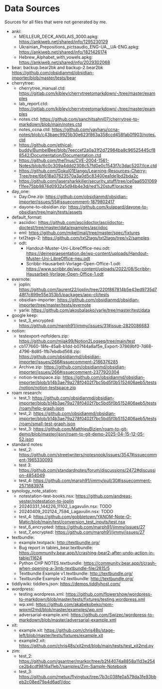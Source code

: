 # Data Sources

Sources for all files that were not generated by me.

- anki:
  - MEILLEUR_DECK_ANGLAIS_3000.apkg: https://ankiweb.net/shared/info/1295230129
  - Ukrainian_Prepositions_pictsaudio_ENG-UA__UA-ENG.apkg: https://ankiweb.net/shared/info/1821426174
  - Hebrew_Alphabet_with_vowels.apkg: https://ankiweb.net/shared/info/2029302068
- bear: backup.bear2bk and backup-2.bear2bk https://github.com/obsidianmd/obsidian-importer/blob/master/tests/bear
- cherrytree:
  - cherrytree_manual.ctd: https://gitlab.com/kibley/cherrytreetomarkdown/-/tree/master/examples
  - lab_report.ctd: https://gitlab.com/kibley/cherrytreetomarkdown/-/tree/master/examples
  - notes.ctd: https://github.com/sanchitsahni07/cherrytree-to-markdown/blob/main/notes.ctd
  - notes_ccna.ctd: https://github.com/yayharu/ccna-notes/blob/c43baec9925b30e623f863a358ccd458fab0f903/notes.ctd
  - https://github.com/ethical-buddy/BumbelBee/blob/7eeccef2a0a31f2d72984ba8c96525445cf88542/Documentation/Documentation.ctd
  - https://github.com/thel1nus/CVE-2004-1561-Notes/blob/6c0c309a4ddd2308c57fd0e0c1543f7c3dac5207/Ice.ctd
  - https://github.com/Gokul01Elango/Learning-Resources-Cherry-Tree/tree/6b618a07623570a3a0d5c83400ea1de1bd2bda2c
  - https://github.com/lasersharkkiller/security_stuff/tree/ce0aa6501069f1fee75bb9874d0932a5d94b4e3d/red%20stuff/practice
- day_one:
  - Day.One.zip: https://github.com/obsidianmd/obsidian-importer/issues/55#issuecomment-1879802417
  - dayone-to-obsidian.zip: https://github.com/kulapard/dayone-to-obsidian/tree/main/tests/assets
- default_format:
  - asciidoc: https://github.com/asciidoctor/asciidoctor-doctest/tree/master/data/examples/asciidoc
  - eml: https://github.com/mikel/mail/tree/master/spec/fixtures
  - txt2tags-2: https://github.com/txt2tags/txt2tags/tree/v2/samples
  - odt:
    - Handout-Muster-Uni-LibreOffice-neu.odt: https://deinepraesentation.de/wp-content/uploads/Handout-Muster-Uni-LibreOffice-neu.odt
    - Scribbr-Hausarbeit-Vorlage-Open-Office-1.odt: https://www.scribbr.de/wp-content/uploads/2022/08/Scribbr-Hausarbeit-Vorlage-Open-Office-1.odt
- evernote:
  - joplin: https://github.com/laurent22/joplin/tree/220f867814b5e43ed9735d748f7c899e55e353b5/packages/app-cli/tests
  - obsidian-importer: https://github.com/obsidianmd/obsidian-importer/tree/master/tests/evernote
  - yarle: https://github.com/akosbalasko/yarle/tree/master/test/data
- google keep:
  - test_3_encrypted: https://github.com/marph91/jimmy/issues/31#issue-2820086683
- notion:
  - testexport-nofolders.zip: https://github.com/mijak99/Notion2Logseq/tree/main/test
  - cb177660-18fe-45a8-b1dd-b07f44a8af5e_Export-37869bf0-7d68-4796-8d85-1fb7ebdbd568.zip: https://github.com/obsidianmd/obsidian-importer/issues/266#issuecomment-2186376285
  - Archive.zip: https://github.com/obsidianmd/obsidian-importer/issues/266#issuecomment-2377920304
  - notion-testspace.zip: https://github.com/obsidianmd/obsidian-importer/blob/b14b3ae79a278f0402f7bc5bd5f0b5152406aeb5/tests/notion/notion-testspace.zip
- roam research:
  - test_1: https://github.com/obsidianmd/obsidian-importer/blob/b14b3ae79a278f0402f7bc5bd5f0b5152406aeb5/tests/roam/help-graph.json
  - test_2: https://github.com/obsidianmd/obsidian-importer/blob/b14b3ae79a278f0402f7bc5bd5f0b5152406aeb5/tests/roam/small-test-graph.json
  - test_3: https://github.com/MatthieuBizien/roam-to-git-demo/blob/master/json/roam-to-git-demo-2025-04-15-12-05-52.json
- standard notes:
  - test_2: https://github.com/streetwriters/notesnook/issues/3547#issuecomment-1965330093
  - test 3: https://github.com/standardnotes/forum/discussions/2472#discussion-4854049
  - test_4: https://github.com/marph91/jimmy/pull/30#issuecomment-2571683974
- synology_note_station:
  - notestation-test-books.nsx: https://github.com/andreas-vester/notestation-to-joplin
  - 20240331_144226_11102_Lagavulin.nsx: TODO
  - 20240409_202124_7594_Lagavulin.nsx: TODO
  - test_4: https://github.com/gobbletown/YANOM-Note-O-Matic/blob/main/test/conversion_test_inputs/test.nsx
  - test_6_encrypted: https://github.com/marph91/jimmy/issues/27
  - test_7_encrypted: https://github.com/marph91/jimmy/issues/27
- textbundle:
  - example.textpack: http://textbundle.org/
  - Bug report in tables_bear.textbundle: https://community.bear.app/t/crashing-bear2-after-undo-action-in-table/11624
  - Python CHP NOTES.textbundle: https://community.bear.app/t/crash-when-opening-a-3mb-textbundle-file/2815/5
  - Textbundle Example v1.textbundle: http://textbundle.org/
  - Textbundle Example v2.textbundle: http://textbundle.org/
- tiddlywiki: tiddlers.json: https://demos.tiddlyhost.com/
- wordpress:
  - testing.wordpress.xml: https://github.com/flowershow/wordpress-to-markdown/blob/master/tests/fixtures/testing.wordpress.xml
  - wp.xml: https://github.com/akabekobeko/npm-wpxml2md/blob/master/examples/wp.xml
  - adversarial-example.xml: https://github.com/Swizec/wordpress-to-markdown/blob/master/adversarial-example.xml
- xit:
  - example.xit: https://github.com/chris48s/stage-left/blob/master/tests/fixtures/example.xit
  - example2.xit: https://github.com/chris48s/xit2md/blob/main/tests/test_xit2md.py
- zim:
  - test_2: https://github.com/gsantner/markor/tree/b2f44074a8858a11d3e254ce2b4cdf9816a11eb7/samples/Zim-Sample-Notebook
  - test_3: https://github.com/metux/flyingtux/tree/7b3c038fe0a579da3fe93bbeb2c08ed79a4d6ad1/doc
